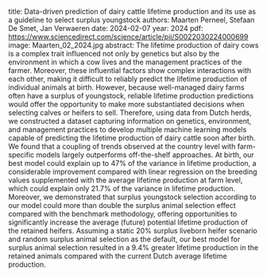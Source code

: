 title: Data-driven prediction of dairy cattle lifetime production and its use as a guideline to select surplus youngstock
authors: Maarten Perneel, Stefaan De Smet, Jan Verwaeren
date: 2024-02-07
year: 2024
pdf: https://www.sciencedirect.com/science/article/pii/S0022030224000699
image: Maarten_02_2024.jpg
abstract: The lifetime production of dairy cows is a complex trait influenced not only by genetics but also by the environment in which a cow lives and the management practices of the farmer. Moreover, these influential factors show complex interactions with each other, making it difficult to reliably predict the lifetime production of individual animals at birth. However, because well-managed dairy farms often have a surplus of youngstock, reliable lifetime production predictions would offer the opportunity to make more substantiated decisions when selecting calves or heifers to sell. Therefore, using data from Dutch herds, we constructed a dataset capturing information on genetics, environment, and management practices to develop multiple machine learning models capable of predicting the lifetime production of dairy cattle soon after birth. We found that a coupling of trends observed at the country level with farm-specific models largely outperforms off-the-shelf approaches. At birth, our best model could explain up to 47% of the variance in lifetime production, a considerable improvement compared with linear regression on the breeding values supplemented with the average lifetime production at farm level, which could explain only 21.7% of the variance in lifetime production. Moreover, we demonstrated that surplus youngstock selection according to our model could more than double the surplus animal selection effect compared with the benchmark methodology, offering opportunities to significantly increase the average (future) potential lifetime production of the retained heifers. Assuming a static 20% surplus liveborn heifer scenario and random surplus animal selection as the default, our best model for surplus animal selection resulted in a 9.4% greater lifetime production in the retained animals compared with the current Dutch average lifetime production.